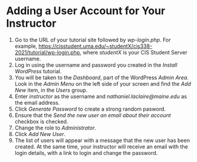 # Adding a User Account for Your Instructor

1. Go to the URL of your tutorial site followed by _wp-login.php_. For example, https://cisstudent.uma.edu/~studentX/cis338-2021/tutorial/wp-login.php, where _studentX_ is your CIS Student Server username.
2. Log in using the username and password you created in the _Install WordPress_ tutorial.
3. You will be taken to the _Dashboard_, part of the WordPress _Admin Area_. Look in the _Admin Menu_ on the left side of your screen and find the _Add New_ item, in the _Users_ group. 
4. Enter _instructor_ as the username and _nathaniel.laclaire@maine.edu_ as the email address.
5. Click _Generate Password_ to create a strong random pasword. 
6. Ensure that the _Send the new user an email about their account_ checkbox is checked.
7. Change the role to _Administrator_.
8. Click _Add New User_.
9. The list of users will appear with a message that the new user has been created. At the same time, your instructor will receive an email with the login details, with a link to login and change the password.